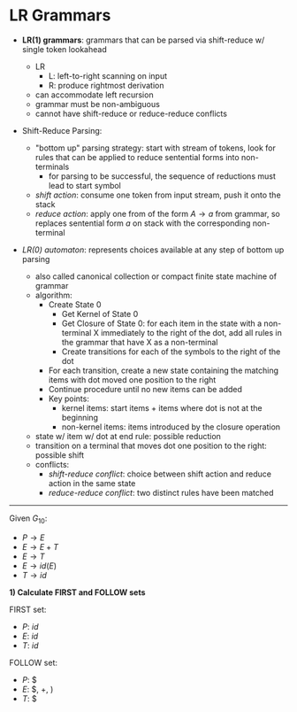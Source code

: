 # LR Grammars


- **LR(1) grammars**: grammars that can be parsed via shift-reduce w/ single token lookahead 
  - LR
      - L: left-to-right scanning on input
      - R: produce rightmost derivation 
  - can accommodate left recursion
  - grammar must be non-ambiguous 
  - cannot have shift-reduce or reduce-reduce conflicts


- Shift-Reduce Parsing: 
  - "bottom up" parsing strategy: start with stream of tokens, look for rules that can be applied to reduce sentential forms into non-terminals
    - for parsing to be successful, the sequence of reductions must lead to start symbol
  - *shift action*: consume one token from input stream, push it onto the stack
  - *reduce action*: apply one from of the form $A \rightarrow a$ from grammar, so replaces sentential form $a$ on stack with the corresponding non-terminal


- *LR(0) automaton*: represents choices available at any step of bottom up parsing  
  - also called canonical collection or compact finite state machine of grammar
  - algorithm:
    - Create State 0
      - Get Kernel of State 0 
      - Get Closure of State 0: for each item in the state with a non-terminal X immediately to the right of the dot, add all rules in the grammar that have X as a non-terminal
      - Create transitions for each of the symbols to the right of the dot 
    - For each transition, create a new state containing the matching items with dot moved one position to the right
    - Continue procedure until no new items can be added
    - Key points: 
      - kernel items: start items + items where dot is not at the beginning 
      - non-kernel items: items introduced by the closure operation 
  - state w/ item w/ dot at end rule: possible reduction 
  - transition on a terminal that moves dot one position to the right: possible shift
  - conflicts: 
    - *shift-reduce conflict*: choice between shift action and reduce action in the same state 
    - *reduce-reduce conflict*: two distinct rules have been matched 

--- 

Given  $G_{10}$: 
- $P \rightarrow E$ 
- $E \rightarrow E + T$ 
- $E \rightarrow T$ 
- $E \rightarrow id(E)$
- $T \rightarrow id$ 


**1) Calculate FIRST and FOLLOW sets**

FIRST set:
- $P$: $id$
- $E$: $id$
- $T$: $id$

FOLLOW set: 

- $P$: $\$$
- $E$: $\$$, $+$, $)$
- $T$: $\$$
